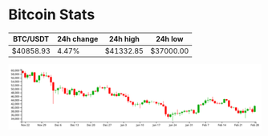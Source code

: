 # Bitcoin Stats

BTC/USDT|24h change|24h high|24h low|
|---|---|---|---|
|$40858.93|4.47%|$41332.85|$37000.00|

<img src="./chart.svg">
